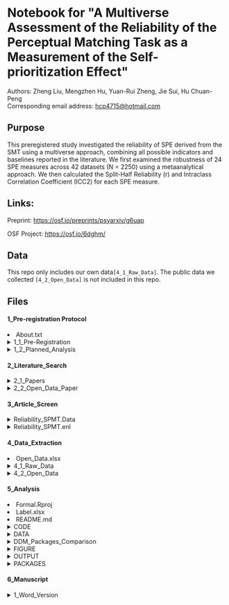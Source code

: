 # Notebook for "A Multiverse Assessment of the Reliability of the Perceptual Matching Task as a Measurement of the Self-prioritization Effect"
Authors: Zheng Liu, Mengzhen Hu, Yuan-Rui Zheng, Jie Sui, Hu Chuan-Peng  
Corresponding email address: hcp4715@hotmail.com

## Purpose
This preregistered study investigated the reliability of SPE derived from the SMT using a multiverse approach, combining all possible indicators and baselines reported in the literature. We first examined the robustness of 24 SPE measures across 42 datasets (N = 2250) using a metaanalytical approach. We then calculated the Split-Half Reliability (r) and Intraclass Correlation Coefficient (ICC2) for each SPE measure. 

## Links:
Preprint: https://osf.io/preprints/psyarxiv/g6uap  

OSF Project: https://osf.io/6dghm/  

## Data
This repo only includes our own data`[4_1_Raw_Data]`. The public data we collected `[4_2_Open_Data]` is not included in this repo.  

## Files

#### <summary>1_Pre-registration Protocol</summary>

<li>About.txt</li>

<details>
<summary>1_1_Pre-Registration</summary>
<ul>
<li>About.txt</li>
<li>Reliability_SPE_pre-reg.docx</li>
</ul>
</details>

<details>
<summary>1_2_Planned_Analysis</summary>
  <ul>
        <li>1_Clean_Data.Rmd</li>
        <li>2_Split_Half.Rmd</li>
        <li>3_Reliability.Rmd</li>
        <li>4_IntraClass Correlation.Rmd</li>
        <li>5_Plot.Rmd</li>
        <li>Pilot.Rproj</li>

  <details>
        <summary>1_2_1_DATA</summary>
        <ul>
        <li>simulated_data.csv</li>
        <li>Sim_resampling.Rmd</li>
        </ul>
  </details>

  <details>
        <summary>1_2_2_OUTPUT</summary>
        <ul>
        <li>Fig4_SPE_SHR.png</li>
        <li>Fig5_SPE_ICC.png</li>
        <li>Fig_1_exp_pro.png</li>
        <li>Fig_2_simulated_data.png</li>
        <li>Fig_3_flow_chart.png</li>
        <li>Flow_Chart.pptx</li>
        <li>SALT.pptx</li>
        <li>Supplementary_Table_1.csv</li>
        <li>Supplementary_Table_2.csv</li>
        <li>supp_Fig_8.png</li>
        </ul>
  </details>
  </ul>
</details>



#### </summary>2_Literature_Search</summary>

<details>
<summary>2_1_Papers</summary>
<ul>
        <li>*.pdf</li>
</ul>
</details>

<details>
<summary>2_2_Open_Data_Paper</summary>
<ul>
        <li>Phase 1</li>
        <li>Phase 2</li>
        <li>Phase 3</li>
</ul>
</details>
</ul>



#### </summary>3_Article_Screen</summary>

<details>
<summary>Reliability_SPMT.Data</summary>
</details>

<details>
<summary>Reliability_SPMT.enl</summary>
</details>
</ul>



#### <summary>4_Data_Extraction</summary>

<li>Open_Data.xlsx</li>

<details>
<summary>4_1_Raw_Data</summary>
<ul>
<li>SPMT_raw.csv</li>

<details>
        <summary>SciDataBank</summary>
        <ul>
        <li>CodeBook_Data_for_Exp1.xlsx</li>
        <li>CodeBook_Data_for_Exp2.xlsx</li>
        <li>Data_for_Exp1.csv</li>
        <li>Data_for_Exp2.csv</li>
        <li>Readme.md</li>
        </ul>
</details>
</ul>
</details>

<details>
<summary>4_2_Open_Data</summary>
<ul>
<li>README.txt</li>
<li>Paper_0</li>
<li>Paper_19</li>
<li>Paper_34</li>
<li>Paper_44</li>
<li>Paper_46</li>
<li>Paper_51</li>
<li>Paper_54</li>
<li>Paper_95</li>
<li>Paper_n13</li>
<li>Paper_n14</li>
<li>Paper_n16</li>
<li>Paper_n23</li>
<li>Paper_n4</li>
<li>Paper_s1</li>
<li>Paper_s2</li>
<li>Paper_s3</li>
<li>Paper_s4</li>
<li>Paper_s5</li>
<li>Paper_t1</li>
<li>Paper_t10</li>
<li>Paper_t13</li>
<li>Paper_t18</li>
<li>Paper_t2</li>
<li>Paper_t27</li>
<li>Paper_t28</li>
<li>Paper_t3</li>
<li>Paper_t5</li>
<li>Paper_t6</li>
<li>Paper_t7</li>
<li>Paper_t9</li>
<li>Paper_u1</li>
</ul>
</details>



#### <summary>5_Analysis</summary>
<li>Formal.Rproj</li>
<li>Label.xlsx</li>
<li>README.md</li>

<details>
<summary>CODE</summary>
<ul>
        <li>Loop Split Half & Reliability.Rmd</li>
        <li>0_Functions.Rmd</li>
        <li>1_Check_Data.Rmd</li>
        <li>1_Clean_Data_r.Rmd</li>
        <li>1_Clean_Data_s.Rmd</li>
        <li>1_Clean_Data_t.Rmd</li>
        <li>1_Clean_Data_u.Rmd</li>
        <li>2_Split_Half.Rmd</li>
        <li>3_Reliability.Rmd</li>
        <li>4_IntraClass Correlation.Rmd</li>
        <li>5_Meta.Rmd</li>
        <li>6_Meta_Plot.Rmd</li>
        <li>7_Load_DATA.Rmd</li>
        <li>8_Description.Rmd</li>
        <li>9_Main_Plot.Rmd</li>
        <li>10_Supp_Plot.Rmd</li>
</ul>
</details>

<details>
<summary>DATA</summary>
<ul>
        <li>df1.csv</li>
        <li>...csv</li>
        <li>df45.csv</li>
</ul>
</details>

<details>
<summary>DDM_Packages_Comparison</summary>
<ul>
        <li>.RData</li>
        <li>.Rhistory</li>
        <li>DDM_Packages_Comparison.Rproj</li>
        <li>DDM_Pack_Comp.Rmd</li>
</ul>
</details>

<details>
<summary>FIGURE</summary>
<ul>
<details>
        <summary>main</summary>
        <ul>
        <li>Fig4a_meta_shr.png</li>
        <li>Fig4b_meta_icc.png</li>
        <li>Fig4_shr_icc.png</li>
        <li>Fig_1_SMT.pptx</li>
        <li>Fig_2_Flow_Chart.pptx</li>
        <li>Fig_3_Forest_RT.png</li>
        </ul>
</details>

<details>
        <summary>meta</summary>
        <ul>
        <li>meta_plot.html</li>
        <li>meta_plot.md</li>

<details>
<summary>png</summary>
<ul>
        <li>Forest_Close_ACC.png</li>
        <li>Forest_Close_d.png</li>
        <li>Forest_Close_eta.png</li>
        <li>Forest_Close_RT.png</li>
        <li>Forest_Close_v.png</li>
        <li>Forest_Close_z.png</li>
        <li>Forest_Stranger_ACC.png</li>
        <li>Forest_Stranger_d.png</li>
        <li>Forest_Stranger_eta.png</li>
        <li>Forest_Stranger_RT.png</li>
        <li>Forest_Stranger_v.png</li>
        <li>Forest_Stranger_z.png</li>
</ul>
</details>

<details>
<summary>webp</summary>
<ul>
        <li>Forest_Close_ACC.webp</li>
        <li>Forest_Close_d.webp</li>
        <li>Forest_Close_eta.webp</li>
        <li>Forest_Close_RT.webp</li>
        <li>Forest_Close_v.webp</li>
        <li>Forest_Close_z.webp</li>
        <li>Forest_Stranger_ACC.webp</li>
        <li>Forest_Stranger_d.webp</li>
        <li>Forest_Stranger_eta.webp</li>
        <li>Forest_Stranger_RT.webp</li>
        <li>Forest_Stranger_v.webp</li>
        <li>Forest_Stranger_z.webp</li>
</ul>
</details>
</ul>
</details>

<details>
        <summary>supp</summary>
        <ul>
        <li>Fig_S10_yi&trials.png</li>
        <li>Fig_S11_Spear_Brown.png</li>
        <li>Fig_S1_SMT.pptx</li>
        <li>Fig_S2_PRISMA.pptx</li>
        <li>Fig_S3_DDM_Pkg_Comp.png</li>
        <li>Fig_S4_meta_bind.png</li>
        <li>Fig_S5_meta_fs.png</li>
        <li>Fig_S5_meta_od.png</li>
        <li>Fig_S5_meta_per.png</li>
        <li>Fig_S6a_ICC_P0.png</li>
        <li>Fig_S6b_ICC_Ps2.png</li>
        <li>Fig_S6_ICC.png</li>
        <li>Fig_S7_Cov.png</li>
        <li>Fig_S8_r&Trial.png</li>
        <li>Fig_S9_yi&r.png</li>
        </ul>
</details>
</ul>
</details>

<details>
<summary>OUTPUT</summary>
<ul>
<li>Tables.xlsx</li>
<details>
        <summary>icc</summary>
</details>

<details>
        <summary>meta</summary>
</details>

<details>
        <summary>nmshr</summary>
</details>

<details>
        <summary>pershr_10</summary>
</details>

<details>
        <summary>pershr_5k</summary>
</details>
</ul>
</details>

<details>
<summary>PACKAGES</summary>
<ul>
<li>yukiBP_0.1.6.tar.gz</li>
<li>yukiSH_0.0.4.tar.gz</li>
</ul>
</details>




#### <summary>6_Manuscript</summary>
<details>
<summary>1_Word_Version</summary>
<ul>
<li>Reliability_SMT_main_Revision_fin.docx</li>
<li>Supplementary Material_revision_fin.docx</li>
</ul>
</details>







